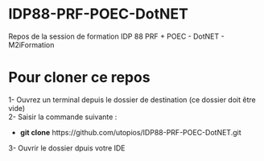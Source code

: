 # IDP88-PRF-POEC-DotNET
Repos de la session de formation IDP 88 PRF + POEC - DotNET  -  M2iFormation

# Pour cloner ce repos
1- Ouvrez un terminal depuis le dossier de destination (ce dossier doit être vide) <br>
2- Saisir la commande suivante : <br>
<ul><li><b> git clone</b> https://github.com/utopios/IDP88-PRF-POEC-DotNET.git </li></ul>
3- Ouvrir le dossier dpuis votre IDE
